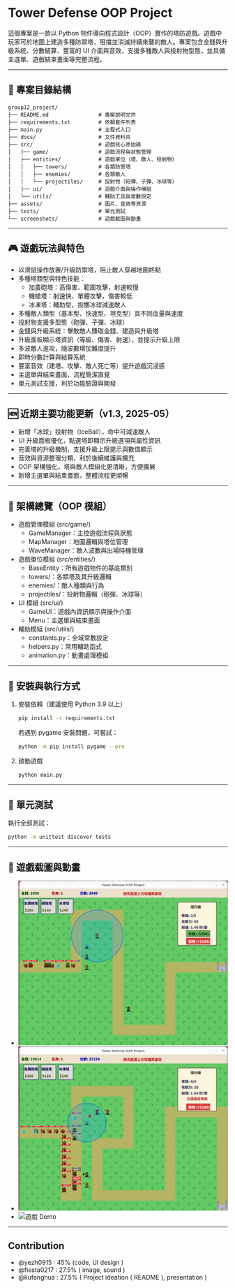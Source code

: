 # Tower Defense OOP Project

這個專案是一款以 Python 物件導向程式設計（OOP）實作的塔防遊戲。遊戲中玩家可於地圖上建造多種防禦塔，阻擋並消滅持續來襲的敵人。專案包含金錢與升級系統、分數結算、豐富的 UI 介面與音效，支援多種敵人與投射物型態，並具備主選單、遊戲結束畫面等完整流程。

---

## 📁 專案目錄結構

```
group12_project/
├── README.md                # 專案說明文件
├── requirements.txt         # 依賴套件列表
├── main.py                  # 主程式入口
├── docs/                    # 文件資料夾
├── src/                     # 遊戲核心原始碼
│   ├── game/                # 遊戲流程與狀態管理
│   ├── entities/            # 遊戲單位（塔、敵人、投射物）
│   │   ├── towers/          # 各類防禦塔
│   │   ├── enemies/         # 各類敵人
│   │   └── projectiles/     # 投射物（砲彈、子彈、冰球等）
│   ├── ui/                  # 遊戲介面與操作模組
│   └── utils/               # 輔助工具與常數設定
├── assets/                  # 圖片、音效等資源
├── tests/                   # 單元測試
└── screenshots/             # 遊戲截圖與動畫
```

---

## 🎮 遊戲玩法與特色

- 以滑鼠操作放置/升級防禦塔，阻止敵人穿越地圖終點
- 多種塔類型與特色技能：
    - 加農砲塔：高傷害、範圍攻擊，射速較慢
    - 機槍塔：射速快、單體攻擊，傷害較低
    - 冰凍塔：輔助型，投擲冰球減速敵人
- 多種敵人類型（基本型、快速型、坦克型）具不同血量與速度
- 投射物支援多型態（砲彈、子彈、冰球）
- 金錢與升級系統：擊敗敵人賺取金錢、建造與升級塔
- 升級面板顯示塔資訊（等級、傷害、射速），並提示升級上限
- 多波敵人進攻，隨波數增加難度提升
- 即時分數計算與結算系統
- 豐富音效（建塔、攻擊、敵人死亡等）提升遊戲沉浸感
- 主選單與結束畫面，流程簡潔直覺
- 單元測試支援，利於功能驗證與開發

---

## 🆕 近期主要功能更新（v1.3, 2025-05）

- 新增「冰球」投射物（IceBall），命中可減速敵人
- UI 升級面板優化，點選塔即顯示升級選項與屬性資訊
- 完善塔的升級機制，支援升級上限提示與數值顯示
- 音效與資源整理分類，利於後續維護與擴充
- OOP 架構強化，塔與敵人模組化更清晰，方便擴展
- 新增主選單與結束畫面，整體流程更順暢

---

## 🧱 架構總覽（OOP 模組）

- 遊戲管理模組 (src/game/)
    - GameManager：主控遊戲流程與狀態
    - MapManager：地圖邏輯與塔位管理
    - WaveManager：敵人波數與出場時機管理
- 遊戲單位模組 (src/entities/)
    - BaseEntity：所有遊戲物件的基底類別
    - towers/：各類塔及其升級邏輯
    - enemies/：敵人種類與行為
    - projectiles/：投射物邏輯（砲彈、冰球等）
- UI 模組 (src/ui/)
    - GameUI：遊戲內資訊顯示與操作介面
    - Menu：主選單與結束畫面
- 輔助模組 (src/utils/)
    - constants.py：全域常數設定
    - helpers.py：常用輔助函式
    - animation.py：動畫處理模組

---

## 🚀 安裝與執行方式

1. 安裝依賴（建議使用 Python 3.9 以上）
    ```bash
    pip install -r requirements.txt
    ```
    若遇到 pygame 安裝問題，可嘗試：
    ```bash
    python -m pip install pygame --pre
    ```

2. 啟動遊戲
    ```bash
    python main.py
    ```

---

## 🧪 單元測試

執行全部測試：
```bash
python -m unittest discover tests
```

---

## 📸 遊戲截圖與動畫

- ![遊戲畫面1](screenshots/gameplay1.png)
- ![遊戲畫面2](screenshots/gameplay2.png)
- ![遊戲 Demo](screenshots/demo.gif)
---
## Contribution 
- @yezh0915 : 45% (code, UI design )
- @fiesta0217 : 27.5% ( image, sound )
- @kufanghua : 27.5% ( Project ideation ( README ), presentation )
